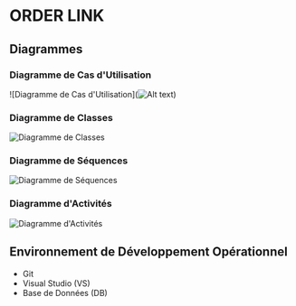 # ORDER LINK

## Diagrammes

### Diagramme de Cas d'Utilisation

![Diagramme de Cas d'Utilisation](![Alt text]([image.png](https://media.discordapp.net/attachments/1178649990135037994/1180081198911995904/image.png?ex=657c1f42&is=6569aa42&hm=5133e7796ee873f810444190a54cd58eec407338489aa23f8121a03773efba5d&=&format=webp&quality=lossless&width=675&height=662)))

### Diagramme de Classes

![Diagramme de Classes](lien_vers_image_diagramme_classes.png)

### Diagramme de Séquences

![Diagramme de Séquences](lien_vers_image_diagramme_sequences.png)

### Diagramme d'Activités

![Diagramme d'Activités](lien_vers_image_diagramme_activites.png)

## Environnement de Développement Opérationnel

- Git
- Visual Studio (VS)
- Base de Données (DB)
